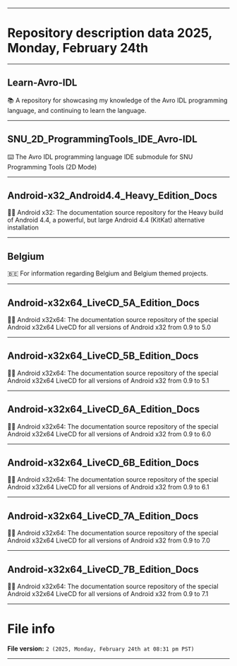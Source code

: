 
***

# Repository description data 2025, Monday, February 24th

---

## Learn-Avro-IDL

📚️ A repository for showcasing my knowledge of the Avro IDL programming language, and continuing to learn the language. 

---

## SNU_2D_ProgrammingTools_IDE_Avro-IDL

⌨️ The Avro IDL programming language IDE submodule for SNU Programming Tools (2D Mode)

---

## Android-x32_Android4.4_Heavy_Edition_Docs

🤖️📖️ Android x32: The documentation source repository for the Heavy build of Android 4.4, a powerful, but large Android 4.4 (KitKat) alternative installation

---

## Belgium

🇧🇪️ For information regarding Belgium and Belgium themed projects.

---

## Android-x32x64_LiveCD_5A_Edition_Docs

🤖️📖️ Android x32x64: The documentation source repository of the special Android x32x64 LiveCD for all versions of Android x32 from 0.9 to 5.0

---

## Android-x32x64_LiveCD_5B_Edition_Docs

🤖️📖️ Android x32x64: The documentation source repository of the special Android x32x64 LiveCD for all versions of Android x32 from 0.9 to 5.1

---

## Android-x32x64_LiveCD_6A_Edition_Docs

🤖️📖️ Android x32x64: The documentation source repository of the special Android x32x64 LiveCD for all versions of Android x32 from 0.9 to 6.0

---

## Android-x32x64_LiveCD_6B_Edition_Docs

🤖️📖️ Android x32x64: The documentation source repository of the special Android x32x64 LiveCD for all versions of Android x32 from 0.9 to 6.1

---

## Android-x32x64_LiveCD_7A_Edition_Docs

🤖️📖️ Android x32x64: The documentation source repository of the special Android x32x64 LiveCD for all versions of Android x32 from 0.9 to 7.0

---

## Android-x32x64_LiveCD_7B_Edition_Docs

🤖️📖️ Android x32x64: The documentation source repository of the special Android x32x64 LiveCD for all versions of Android x32 from 0.9 to 7.1

***

# File info

**File version:** `2 (2025, Monday, February 24th at 08:31 pm PST)`

***

